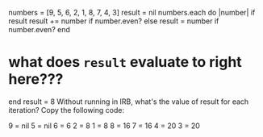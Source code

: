 numbers = [9, 5, 6, 2, 1, 8, 7, 4, 3]
result = nil
numbers.each do |number|
if result
result += number if number.even?
else
result = number if number.even?
end
# what does `result` evaluate to right here???
end
result = 8
Without running in IRB, what's the value of result for each iteration? Copy the following code:

9 = nil
5 = nil
6 = 6
2 = 8
1 = 8
8 = 16
7 = 16
4 = 20
3 = 20
